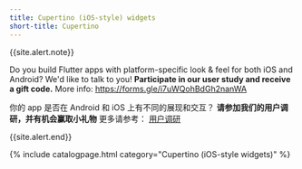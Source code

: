 ```yaml
---
title: Cupertino (iOS-style) widgets
short-title: Cupertino
---
```


{{site.alert.note}}

  Do you build Flutter apps with platform-specific look & feel for 
  both iOS and Android? We'd like to talk to you! 
  **Participate in our user study and receive a gift code.** 
  More info: 
  <a href="https://forms.gle/i7uWQohBdGh2nanWA" target="_blank">https://forms.gle/i7uWQohBdGh2nanWA</a>
  
  你的 app 是否在 Android 和 iOS 上有不同的展现和交互？
  **请参加我们的用户调研，并有机会赢取小礼物**
  更多请参考：
  <a href="https://g.forms.cn/forms/d/e/1FAIpQLSc6eu0FOo2yZB45bqTOZxQj1fR7L81wRyBPsmXk6pyWL5F6NQ/viewform" target="_blank">用户调研</a>

{{site.alert.end}}

{% include catalogpage.html category="Cupertino (iOS-style widgets)" %}
